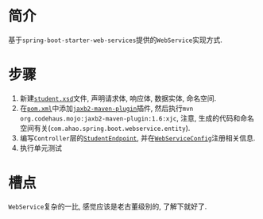 # 简介
基于`spring-boot-starter-web-services`提供的`WebService`实现方式.

# 步骤
1. 新建[`student.xsd`](./src/main/resources/student.xsd)文件, 声明请求体, 响应体, 数据实体, 命名空间.
2. 在[`pom.xml`](./pom.xml)中添加[`jaxb2-maven-plugin`](http://www.mojohaus.org/jaxb2-maven-plugin)插件, 然后执行`mvn org.codehaus.mojo:jaxb2-maven-plugin:1.6:xjc`, 注意, 生成的代码和命名空间有关(`com.ahao.spring.boot.webservice.entity`).
3. 编写`Controller`层的[`StudentEndpoint`](./src/main/java/com/ahao/spring/boot/webservice/controller/StudentEndpoint.java), 并在[`WebServiceConfig`](./src/main/java/com/ahao/spring/boot/webservice/config/WebServiceConfig.java)注册相关信息.
4. 执行单元测试

# 槽点
`WebService`复杂的一比, 感觉应该是老古董级别的, 了解下就好了.